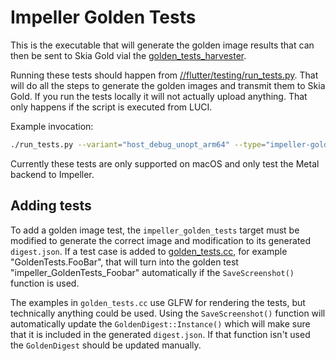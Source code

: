 # Impeller Golden Tests

This is the executable that will generate the golden image results that can then
be sent to Skia Gold vial the
[golden_tests_harvester]("../../tools/golden_tests_harvester").

Running these tests should happen from
[//flutter/testing/run_tests.py](../../testing/run_tests.py). That will do all
the steps to generate the golden images and transmit them to Skia Gold. If you
run the tests locally it will not actually upload anything. That only happens if
the script is executed from LUCI.

Example invocation:

```sh
./run_tests.py --variant="host_debug_unopt_arm64" --type="impeller-golden"
```

Currently these tests are only supported on macOS and only test the Metal
backend to Impeller.

## Adding tests

To add a golden image test, the `impeller_golden_tests` target must be modified
to generate the correct image and modification to its generated `digest.json`.
If a test case is added to [golden_tests.cc](./golden_tests.cc), for example
"GoldenTests.FooBar", that will turn into the golden test
"impeller_GoldenTests_Foobar" automatically if the `SaveScreenshot()` function
is used.

The examples in `golden_tests.cc` use GLFW for rendering the tests, but
technically anything could be used.  Using the `SaveScreenshot()` function will
automatically update the `GoldenDigest::Instance()` which will make sure that it
is included in the generated `digest.json`. If that function isn't used the
`GoldenDigest` should be updated manually.
